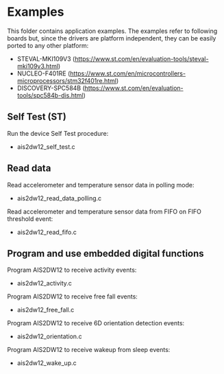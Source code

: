 # Examples

This folder contains application examples. The examples refer to following boards but, since the drivers are platform independent, they can be easily ported to any other platform: 

- STEVAL-MKI109V3 (https://www.st.com/en/evaluation-tools/steval-mki109v3.html)
- NUCLEO-F401RE (https://www.st.com/en/microcontrollers-microprocessors/stm32f401re.html)
- DISCOVERY-SPC584B (https://www.st.com/en/evaluation-tools/spc584b-dis.html)

## Self Test (ST)

Run the device Self Test procedure:

  - ais2dw12_self_test.c

## Read data

Read accelerometer and temperature sensor data in polling mode:

  - ais2dw12_read_data_polling.c

Read accelerometer and temperature sensor data from FIFO on FIFO threshold event:

  - ais2dw12_read_fifo.c

## Program and use embedded digital functions

Program AIS2DW12 to receive activity events:

  - ais2dw12_activity.c

Program AIS2DW12 to receive free fall events:

  - ais2dw12_free_fall.c

Program AIS2DW12 to receive 6D orientation detection events:

  - ais2dw12_orientation.c

Program AIS2DW12 to receive wakeup from sleep events:

  - ais2dw12_wake_up.c

